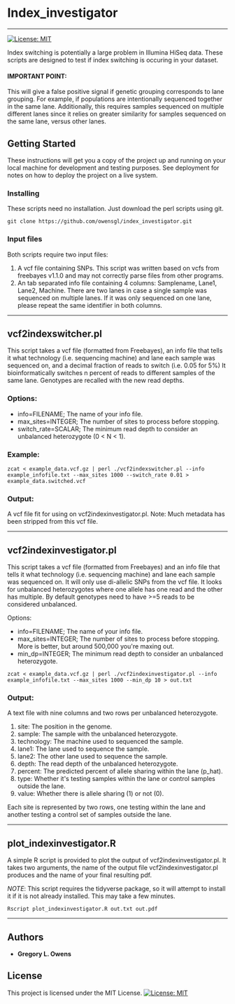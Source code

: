 
# Index_investigator
*** 
[![License: MIT](https://img.shields.io/badge/License-MIT-yellow.svg)](https://opensource.org/licenses/MIT)

Index switching is potentially a large problem in Illumina HiSeq data. These scripts are designed to test if index switching is occuring in your dataset. 
#### IMPORTANT POINT: 
This will give a false positive signal if genetic grouping corresponds to lane grouping. For example, if populations are intentionally sequenced together in the same lane. Additionally, this requires samples sequenced on multiple different lanes since it relies on greater similarity for samples sequenced on the same lane, versus other lanes. 

## Getting Started

These instructions will get you a copy of the project up and running on your local machine for development and testing purposes. See deployment for notes on how to deploy the project on a live system.

### Installing

These scripts need no installation. Just download the perl scripts using git.

```
git clone https://github.com/owensgl/index_investigator.git
```

### Input files

Both scripts require two input files:
1. A vcf file containing SNPs. This script was written based on vcfs from freebayes v1.1.0 and may not correctly parse files from other programs.
2. An tab separated info file containing 4 columns: Samplename, Lane1, Lane2, Machine. There are two lanes in case a single sample was sequenced on multiple lanes. If it was only sequenced on one lane, please repeat the same identifier in both columns.

***

## vcf2indexswitcher.pl
This script takes a vcf file (formatted from Freebayes), an info file that tells it what technology (i.e. sequencing machine) and lane each sample was sequenced on, and a decimal fraction of reads to switch (i.e. 0.05 for 5%) 
It bioinformatically switches n percent of reads to different samples of the same lane. Genotypes are recalled with the new read depths.

### Options:
* info=FILENAME; The name of your info file.
* max_sites=INTEGER; The number of sites to process before stopping.
* switch_rate=SCALAR; The minimum read depth to consider an unbalanced heterozygote (0 < N < 1).
### Example:
```
zcat < example_data.vcf.gz | perl ./vcf2indexswitcher.pl --info example_infofile.txt --max_sites 1000 --switch_rate 0.01 > example_data.switched.vcf
```
### Output:
A vcf file fit for using on vcf2indexinvestigator.pl. Note: Much metadata has been stripped from this vcf file.

***

## vcf2indexinvestigator.pl
This script takes a vcf file (formatted from Freebayes) and an info file that tells it what technology (i.e. sequencing machine) and lane each sample was sequenced on. 
It will only use di-allelic SNPs from the vcf file. It looks for unbalanced heterozygotes where one allele has one read and the other has multiple. By default genotypes need to have >=5 reads to be considered unbalanced.

Options:
* info=FILENAME; The name of your info file.
* max_sites=INTEGER; The number of sites to process before stopping. More is better, but around 500,000 you're maxing out.
* min_dp=INTEGER; The minimum read depth to consider an unbalanced heterozygote.

```
zcat < example_data.vcf.gz | perl ./vcf2indexinvestigator.pl --info example_infofile.txt --max_sites 1000 --min_dp 10 > out.txt
```
### Output:
A text file with nine columns and two rows per unbalanced heterozygote.
1. site: The position in the genome.
2. sample: The sample with the unbalanced heterozygote.
3. technology: The machine used to sequenced the sample.
4. lane1: The lane used to sequence the sample.
5. lane2: The other lane used to sequence the sample.
6. depth: The read depth of the unbalanced heterozygote.
7. percent: The predicted percent of allele sharing within the lane (p_hat).
8. type: Whether it's testing samples within the lane or control samples outside the lane.
9. value: Whether there is allele sharing (1) or not (0).

Each site is represented by two rows, one testing within the lane and another testing a control set of samples outside the lane.

***

## plot_indexinvestigator.R
A simple R script is provided to plot the output of vcf2indexinvestigator.pl. It takes two arguments, the name of the output file vcf2indexinvestigator.pl produces and the name of your final resulting pdf.

*NOTE*: This script requires the tidyverse package, so it will attempt to install it if it is not already installed. This may take a few minutes.

```
Rscript plot_indexinvestigator.R out.txt out.pdf 
```


***

## Authors

* **Gregory L. Owens** 


## License

This project is licensed under the MIT License.
[![License: MIT](https://img.shields.io/badge/License-MIT-yellow.svg)](https://opensource.org/licenses/MIT)




